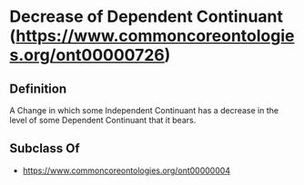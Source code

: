 # Decrease of Dependent Continuant (https://www.commoncoreontologies.org/ont00000726)

## Definition
A Change in which some Independent Continuant has a decrease in the level of some Dependent Continuant that it bears.

## Subclass Of
- https://www.commoncoreontologies.org/ont00000004

